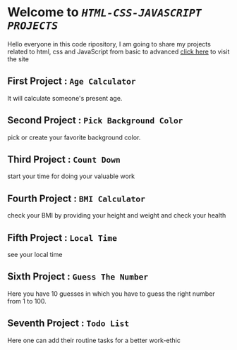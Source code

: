 # Welcome to _`HTML-CSS-JAVASCRIPT PROJECTS`_

Hello everyone in this code ripository, I am going to share my projects related to html, css and JavaScript from basic to advanced
[click here](https://html-css-js-projects-from-basic.netlify.app/) to visit the site

## First Project : `Age Calculator`

It will calculate someone's present age.

## Second Project : `Pick Background Color`

pick or create your favorite background color.

## Third Project : `Count Down`

start your time for doing your valuable work

## Fourth Project : `BMI Calculator`

check your BMI by providing your height and weight and check your health

## Fifth Project : `Local Time`

see your local time

## Sixth Project : `Guess The Number`

Here you have 10 guesses in which you have to guess the right number from 1 to 100.

## Seventh Project : `Todo List`

Here one can add their routine tasks for a better work-ethic
